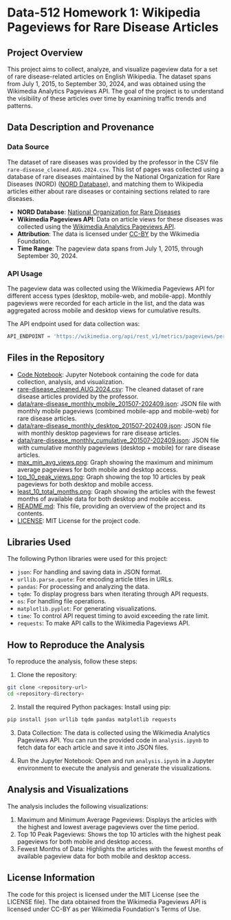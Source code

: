 # Data-512 Homework 1: Wikipedia Pageviews for Rare Disease Articles

## Project Overview
This project aims to collect, analyze, and visualize pageview data for a set of rare disease-related articles on English Wikipedia. The dataset spans from July 1, 2015, to September 30, 2024, and was obtained using the Wikimedia Analytics Pageviews API. The goal of the project is to understand the visibility of these articles over time by examining traffic trends and patterns.

## Data Description and Provenance

### Data Source
The dataset of rare diseases was provided by the professor in the CSV file `rare-disease_cleaned.AUG.2024.csv`. This list of pages was collected using a database of rare diseases maintained by the National Organization for Rare Diseases (NORD) ([NORD Database](https://rarediseases.org)), and matching them to Wikipedia articles either about rare diseases or containing sections related to rare diseases.

- **NORD Database**: [National Organization for Rare Diseases](https://rarediseases.org)
- **Wikimedia Pageviews API**: Data on article views for these diseases was collected using the [Wikimedia Analytics Pageviews API](https://wikitech.wikimedia.org/wiki/Analytics/AQS/Pageviews).
- **Attribution**: The data is licensed under [CC-BY](https://foundation.wikimedia.org/wiki/Terms_of_Use) by the Wikimedia Foundation.
- **Time Range**: The pageview data spans from July 1, 2015, through September 30, 2024.

### API Usage
The pageview data was collected using the Wikimedia Pageviews API for different access types (desktop, mobile-web, and mobile-app). Monthly pageviews were recorded for each article in the list, and the data was aggregated across mobile and desktop views for cumulative results.

The API endpoint used for data collection was:

```python
API_ENDPOINT = 'https://wikimedia.org/api/rest_v1/metrics/pageviews/per-article/{project}/{access}/{agent}/{article}/{granularity}/{start}/{end}'
```

## Files in the Repository

- [Code Notebook](analysis.ipynb): Jupyter Notebook containing the code for data collection, analysis, and visualization.
- [rare-disease_cleaned.AUG.2024.csv](rare-disease_cleaned.AUG.2024.csv): The cleaned dataset of rare disease articles provided by the professor.
- [data/rare-disease_monthly_mobile_201507-202409.json](data/rare-disease_monthly_mobile_201507-202409.json): JSON file with monthly mobile pageviews (combined mobile-app and mobile-web) for rare disease articles.
- [data/rare-disease_monthly_desktop_201507-202409.json](data/rare-disease_monthly_desktop_201507-202409.json): JSON file with monthly desktop pageviews for rare disease articles.
- [data/rare-disease_monthly_cumulative_201507-202409.json](data/rare-disease_monthly_cumulative_201507-202409.json): JSON file with cumulative monthly pageviews (desktop + mobile) for rare disease articles.
- [max_min_avg_views.png](max_min_avg_views.png): Graph showing the maximum and minimum average pageviews for both mobile and desktop access.
- [top_10_peak_views.png](top_10_peak_views.png): Graph showing the top 10 articles by peak pageviews for both desktop and mobile access.
- [least_10_total_months.png](least_10_total_months.png): Graph showing the articles with the fewest months of available data for both desktop and mobile access.
- [README.md](README.md): This file, providing an overview of the project and its contents.
- [LICENSE](LICENSE): MIT License for the project code.


## Libraries Used
The following Python libraries were used for this project:

- `json`: For handling and saving data in JSON format.
- `urllib.parse.quote`: For encoding article titles in URLs.
- `pandas`: For processing and analyzing the data.
- `tqdm`: To display progress bars when iterating through API requests.
- `os`: For handling file operations.
- `matplotlib.pyplot`: For generating visualizations.
- `time`: To control API request timing to avoid exceeding the rate limit.
- `requests`: To make API calls to the Wikimedia Pageviews API.

## How to Reproduce the Analysis

To reproduce the analysis, follow these steps:
1. Clone the repository:
```bash
git clone <repository-url>
cd <repository-directory>
```

2. Install the required Python packages:
Install using pip:
```bash
pip install json urllib tqdm pandas matplotlib requests
```

3. Data Collection: 
The data is collected using the Wikimedia Analytics Pageviews API. You can run the provided code in `analysis.ipynb` to fetch data for each article and save it into JSON files.

4. Run the Jupyter Notebook:
Open and run `analysis.ipynb`  in a Jupyter environment to execute the analysis and generate the visualizations.

## Analysis and Visualizations
The analysis includes the following visualizations:

1. Maximum and Minimum Average Pageviews: Displays the articles with the highest and lowest average pageviews over the time period.
2. Top 10 Peak Pageviews: Shows the top 10 articles with the highest peak pageviews for both mobile and desktop access.
3. Fewest Months of Data: Highlights the articles with the fewest months of available pageview data for both mobile and desktop access.

## License Information

The code for this project is licensed under the MIT License (see the LICENSE file). The data obtained from the Wikimedia Pageviews API is licensed under CC-BY as per Wikimedia Foundation's Terms of Use.

